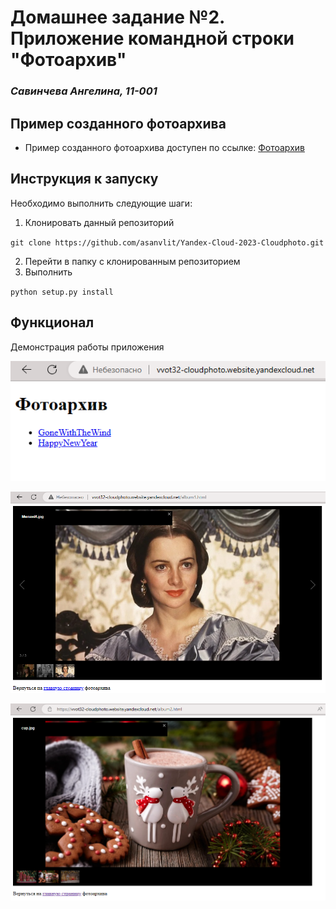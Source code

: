 # Домашнее задание №2. Приложение командной строки "Фотоархив"

### *Савинчева Ангелина, 11-001*

## Пример созданного фотоархива
* Пример созданного фотоархива доступен по ссылке: [Фотоархив](http://vvot32-cloudphoto.website.yandexcloud.net/)

## Инструкция к запуску
Необходимо выполнить следующие шаги:
1. Клонировать данный репозиторий

`git clone https://github.com/asanvlit/Yandex-Cloud-2023-Cloudphoto.git`

2. Перейти в папку с клонированным репозиторием
3. Выполнить

`python setup.py install`

## Функционал

Демонстрация работы приложения

![img.png](img.png)

![img_1.png](img_1.png)

![img_3.png](img_3.png)